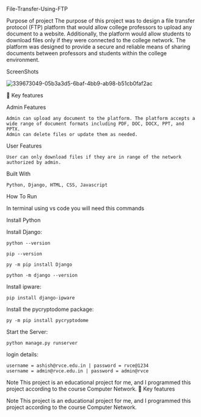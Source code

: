 File-Transfer-Using-FTP

Purpose of project
The purpose of this project was to design a file transfer protocol (FTP) platform that would allow college professors to upload any document to a website. Additionally, the platform would allow students to download files only if they were connected to the college network. The platform was designed to provide a secure and reliable means of sharing documents between professors and students within the college environment.

ScreenShots 


![339673049-05b3a3d5-6baf-4bb9-ab98-b51cb0faf2ac](https://github.com/user-attachments/assets/b3e112c2-ccb1-448c-a18d-bb554bd3506e)

📖 Key features

Admin Features

    Admin can upload any document to the platform. The platform accepts a wide range of document formats including PDF, DOC, DOCX, PPT, and PPTX.
    Admin can delete files or update them as needed.

User Features

    User can only download files if they are in range of the network authorized by admin.

Built With

    Python, Django, HTML, CSS, Javascript

How To Run

In terminal using vs code you will need this commands

Install Python

Install Django:

    python --version

    pip --version

    py -m pip install Django

    python -m django --version

Install ipware:

    pip install django-ipware

Install the pycryptodome package:

    py -m pip install pycryptodome

Start the Server:

    python manage.py runserver

login details:

    username = ashish@rvce.edu.in | password = rvce@1234
    username = admin@rvce.edu.in | password = admin@rvce

Note
This project is an educational project for me, and I programmed this project according to the course Computer Network.
📖 Key features


Note
This project is an educational project for me, and I programmed this project according to the course Computer Network.
